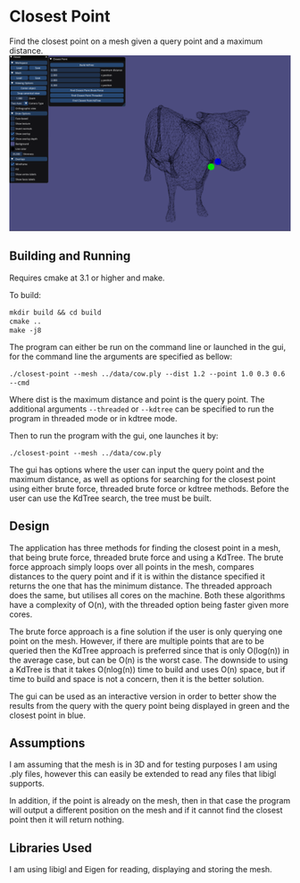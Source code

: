 # Closest Point
Find the closest point on a mesh given a query point and a maximum distance.
![alt text](https://github.com/LinasBeres/closest-point/blob/master/images/cow-closest-point.png "Closest Point on Cow Mesh")

## Building and Running
Requires cmake at 3.1 or higher and make.

To build:
```
mkdir build && cd build
cmake ..
make -j8
```

The program can either be run on the command line or launched in the gui, for the command line the arguments are specified as bellow:
```
./closest-point --mesh ../data/cow.ply --dist 1.2 --point 1.0 0.3 0.6 --cmd
```
Where dist is the maximum distance and point is the query point. The additional arguments `--threaded` or `--kdtree` can be specified to run the program in threaded mode or in kdtree mode.

Then to run the program with the gui, one launches it by:
```
./closest-point --mesh ../data/cow.ply
```
The gui has options where the user can input the query point and the maximum distance, as well as options for searching for the closest point using either brute force, threaded brute force or kdtree methods. Before the user can use the KdTree search, the tree must be built.

## Design
The application has three methods for finding the closest point in a mesh, that being brute force, threaded brute force and using a KdTree. The brute force approach simply loops over all points in the mesh, compares distances to the query point and if it is within the distance specified it returns the one that has the minimum distance. The threaded approach does the same, but utilises all cores on the machine. Both these algorithms have a complexity of O(n), with the threaded option being faster given more cores.

The brute force approach is a fine solution if the user is only querying one point on the mesh. However, if there are multiple points that are to be queried then the KdTree approach is preferred since that is only O(log(n)) in the average case, but can be O(n) is the worst case. The downside to using a KdTree is that it takes O(nlog(n)) time to build and uses O(n) space, but if time to build and space is not a concern, then it is the better solution. 

The gui can be used as an interactive version in order to better show the results from the query with the query point being displayed in green and the closest point in blue.

## Assumptions
I am assuming that the mesh is in 3D and for testing purposes I am using .ply files, however this can easily be extended to read any files that libigl supports.

In addition, if the point is already on the mesh, then in that case the program will output a different position on the mesh and if it cannot find the closest point then it will return nothing. 

## Libraries Used
I am using libigl and Eigen for reading, displaying and storing the mesh.
